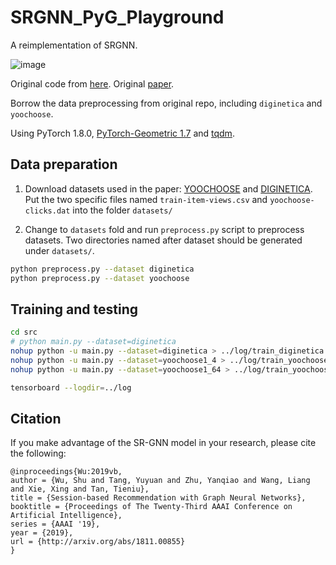 # SRGNN_PyG_Playground

A reimplementation of SRGNN. 

![image](https://github.com/SwithinHwong/SRGNN_PyG_playground/blob/master/Results.PNG)

Original code from [here](https://github.com/CRIPAC-DIG/SR-GNN). Original [paper](https://arxiv.org/abs/1811.00855).

Borrow the data preprocessing from original repo, including `diginetica` and `yoochoose`.

Using PyTorch 1.8.0, [PyTorch-Geometric 1.7](https://github.com/rusty1s/pytorch_geometric) and [tqdm](https://github.com/tqdm/tqdm).

## Data preparation

1. Download datasets used in the paper: [YOOCHOOSE](http://2015.recsyschallenge.com/challenge.html) and [DIGINETICA](http://cikm2016.cs.iupui.edu/cikm-cup). Put the two specific files named `train-item-views.csv` and `yoochoose-clicks.dat` into the folder `datasets/`

2. Change to `datasets` fold and run `preprocess.py` script to preprocess datasets. Two directories named after dataset should be generated under `datasets/`.
```bash
python preprocess.py --dataset diginetica
python preprocess.py --dataset yoochoose
```


## Training and testing
```bash
cd src
# python main.py --dataset=diginetica
nohup python -u main.py --dataset=diginetica > ../log/train_diginetica.log &
nohup python -u main.py --dataset=yoochoose1_4 > ../log/train_yoochoose1_4.log &
nohup python -u main.py --dataset=yoochoose1_64 > ../log/train_yoochoose1_64.log &
```

```bash
tensorboard --logdir=../log
```

## Citation

If you make advantage of the SR-GNN model in your research, please cite the following:

    @inproceedings{Wu:2019vb,
    author = {Wu, Shu and Tang, Yuyuan and Zhu, Yanqiao and Wang, Liang and Xie, Xing and Tan, Tieniu},
	title = {Session-based Recommendation with Graph Neural Networks},
	booktitle = {Proceedings of The Twenty-Third AAAI Conference on Artificial Intelligence},
	series = {AAAI '19},
	year = {2019},
	url = {http://arxiv.org/abs/1811.00855}
    }
